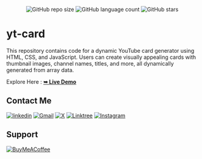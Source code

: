 <div align="center">
  
  ![GitHub repo size](https://img.shields.io/github/repo-size/divyanshdj/yt-card)
  ![GitHub language count](https://img.shields.io/github/languages/count/divyanshdj/yt-card)
  ![GitHub stars](https://img.shields.io/github/stars/divyanshdj/yt-card?style=social)

</div>
<div align="left">

  # yt-card

  This repository contains code for a dynamic YouTube card generator using HTML, CSS, and JavaScript. Users can create visually appealing cards with thumbnail images, channel names, titles, and more, all dynamically generated from array data.

  Explore Here :   <a href="https://yt-cards.netlify.app/" target="_blank"><strong>➥ Live Demo</strong></a>

</div>

<div align="left">

## Contact Me
  
  [![linkedin](https://img.shields.io/badge/linkedin-0A66C2?style=for-the-badge&logo=linkedin&logoColor=white)](https://www.linkedin.com/in/divyansh-jain-29712726b)
  [![Gmail](https://img.shields.io/badge/Gmail-D14836?style=for-the-badge&logo=gmail&logoColor=white)](mailto:divyanshjain749@gmail.com)
  [![X](https://img.shields.io/badge/X-%23000000.svg?style=for-the-badge&logo=X&logoColor=white)](https://twitter.com/divyansh_dj3)
  [![Linktree](https://img.shields.io/badge/linktree-1de9b6?style=for-the-badge&logo=linktree&logoColor=white)](https://linktr.ee/divyanshdj)
  [![Instagram](https://img.shields.io/badge/Instagram-%23E4405F.svg?style=for-the-badge&logo=Instagram&logoColor=white)](https://www.instagram.com/mr_divyansh_dj/)
  
</div>

## Support

[![BuyMeACoffee](https://img.shields.io/badge/Buy%20Me%20a%20Coffee-ffdd00?style=for-the-badge&logo=buy-me-a-coffee&logoColor=black)](https://buymeacoffee.com/djboss88347) 
  

